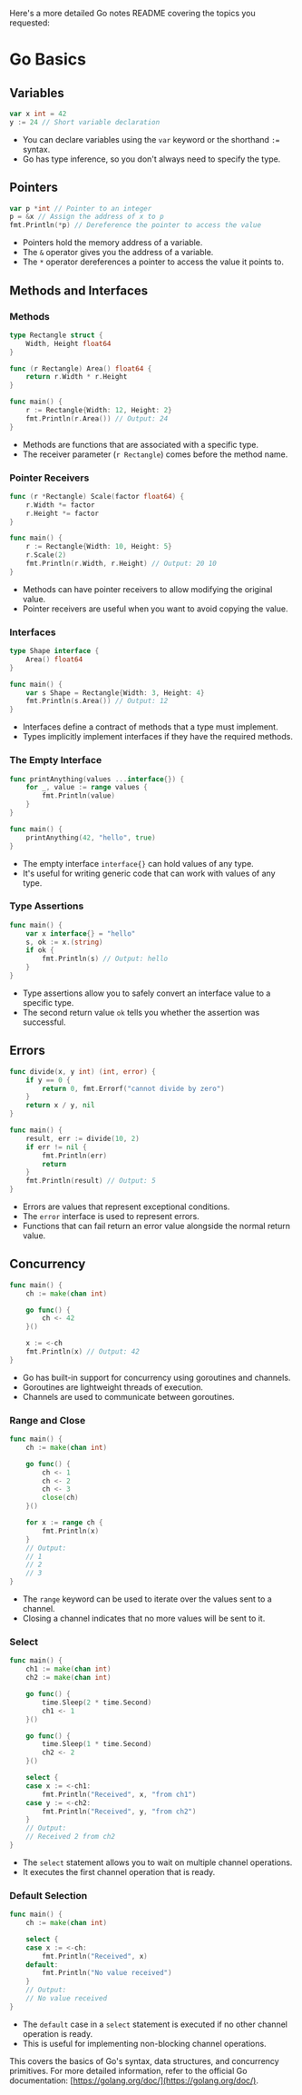 Here's a more detailed Go notes README covering the topics you requested:

# Go Basics

## Variables
```go
var x int = 42
y := 24 // Short variable declaration
```
- You can declare variables using the `var` keyword or the shorthand `:=` syntax.
- Go has type inference, so you don't always need to specify the type.

## Pointers
```go
var p *int // Pointer to an integer
p = &x // Assign the address of x to p
fmt.Println(*p) // Dereference the pointer to access the value
```
- Pointers hold the memory address of a variable.
- The `&` operator gives you the address of a variable.
- The `*` operator dereferences a pointer to access the value it points to.

## Methods and Interfaces

### Methods
```go
type Rectangle struct {
    Width, Height float64
}

func (r Rectangle) Area() float64 {
    return r.Width * r.Height
}

func main() {
    r := Rectangle{Width: 12, Height: 2}
    fmt.Println(r.Area()) // Output: 24
}
```
- Methods are functions that are associated with a specific type.
- The receiver parameter (`r Rectangle`) comes before the method name.

### Pointer Receivers
```go
func (r *Rectangle) Scale(factor float64) {
    r.Width *= factor
    r.Height *= factor
}

func main() {
    r := Rectangle{Width: 10, Height: 5}
    r.Scale(2)
    fmt.Println(r.Width, r.Height) // Output: 20 10
}
```
- Methods can have pointer receivers to allow modifying the original value.
- Pointer receivers are useful when you want to avoid copying the value.

### Interfaces
```go
type Shape interface {
    Area() float64
}

func main() {
    var s Shape = Rectangle{Width: 3, Height: 4}
    fmt.Println(s.Area()) // Output: 12
}
```
- Interfaces define a contract of methods that a type must implement.
- Types implicitly implement interfaces if they have the required methods.

### The Empty Interface
```go
func printAnything(values ...interface{}) {
    for _, value := range values {
        fmt.Println(value)
    }
}

func main() {
    printAnything(42, "hello", true)
}
```
- The empty interface `interface{}` can hold values of any type.
- It's useful for writing generic code that can work with values of any type.

### Type Assertions
```go
func main() {
    var x interface{} = "hello"
    s, ok := x.(string)
    if ok {
        fmt.Println(s) // Output: hello
    }
}
```
- Type assertions allow you to safely convert an interface value to a specific type.
- The second return value `ok` tells you whether the assertion was successful.

## Errors
```go
func divide(x, y int) (int, error) {
    if y == 0 {
        return 0, fmt.Errorf("cannot divide by zero")
    }
    return x / y, nil
}

func main() {
    result, err := divide(10, 2)
    if err != nil {
        fmt.Println(err)
        return
    }
    fmt.Println(result) // Output: 5
}
```
- Errors are values that represent exceptional conditions.
- The `error` interface is used to represent errors.
- Functions that can fail return an error value alongside the normal return value.

## Concurrency
```go
func main() {
    ch := make(chan int)

    go func() {
        ch <- 42
    }()

    x := <-ch
    fmt.Println(x) // Output: 42
}
```
- Go has built-in support for concurrency using goroutines and channels.
- Goroutines are lightweight threads of execution.
- Channels are used to communicate between goroutines.

### Range and Close
```go
func main() {
    ch := make(chan int)

    go func() {
        ch <- 1
        ch <- 2
        ch <- 3
        close(ch)
    }()

    for x := range ch {
        fmt.Println(x)
    }
    // Output:
    // 1
    // 2
    // 3
}
```
- The `range` keyword can be used to iterate over the values sent to a channel.
- Closing a channel indicates that no more values will be sent to it.

### Select
```go
func main() {
    ch1 := make(chan int)
    ch2 := make(chan int)

    go func() {
        time.Sleep(2 * time.Second)
        ch1 <- 1
    }()

    go func() {
        time.Sleep(1 * time.Second)
        ch2 <- 2
    }()

    select {
    case x := <-ch1:
        fmt.Println("Received", x, "from ch1")
    case y := <-ch2:
        fmt.Println("Received", y, "from ch2")
    }
    // Output:
    // Received 2 from ch2
}
```
- The `select` statement allows you to wait on multiple channel operations.
- It executes the first channel operation that is ready.

### Default Selection
```go
func main() {
    ch := make(chan int)

    select {
    case x := <-ch:
        fmt.Println("Received", x)
    default:
        fmt.Println("No value received")
    }
    // Output:
    // No value received
}
```
- The `default` case in a `select` statement is executed if no other channel operation is ready.
- This is useful for implementing non-blocking channel operations.

This covers the basics of Go's syntax, data structures, and concurrency primitives. For more detailed information, refer to the official Go documentation: [https://golang.org/doc/](https://golang.org/doc/).
